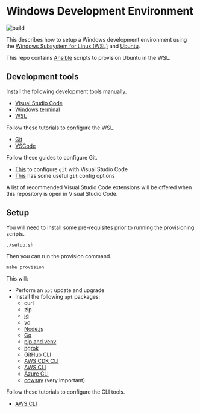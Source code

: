 # Windows Development Environment

![build](https://github.com/conradhodge/win-dev/workflows/CI/badge.svg)

This describes how to setup a Windows development environment using the [Windows Subsystem for Linux (WSL)](https://docs.microsoft.com/en-us/windows/wsl/about) and [Ubuntu](https://ubuntu.com/).

This repo contains [Ansible](https://www.ansible.com/) scripts to provision Ubuntu in the WSL.

## Development tools

Install the following development tools manually.

- [Visual Studio Code](https://code.visualstudio.com/)
- [Windows terminal](https://github.com/microsoft/terminal)
- [WSL](https://docs.microsoft.com/en-us/windows/wsl/)

Follow these tutorials to configure the WSL.

- [Git](https://docs.microsoft.com/en-us/windows/wsl/tutorials/wsl-git)
- [VSCode](https://docs.microsoft.com/en-us/windows/wsl/tutorials/wsl-vscode)

Follow these guides to configure Git.

- [This](https://blog.soltysiak.it/en/2017/01/set-visual-studio-code-as-default-git-editor-and-diff-tool/) to configure `git` with Visual Studio Code
- [This](https://spin.atomicobject.com/2020/05/05/git-configurations-default/) has some useful `git` config options

A list of recommended Visual Studio Code extensions will be offered when this repository is open in Visual Studio Code.

## Setup

You will need to install some pre-requisites prior to running the provisioning scripts.

```shell
./setup.sh
```

Then you can run the provision command.

```shell
make provision
```

This will:

- Perform an `apt` update and upgrade
- Install the following `apt` packages:
  - curl
  - zip
  - [jq](https://stedolan.github.io/jq/)
  - [yq](https://mikefarah.gitbook.io/yq/)
  - [Node.js](https://github.com/nodesource/distributions/blob/master/README.md#installation-instructions)
  - [Go](https://golang.org/)
  - [pip and venv](https://docs.microsoft.com/en-us/windows/python/web-frameworks#install-python-pip-and-venv)
  - [ngrok](https://ngrok.com/)
  - [GitHub CLI](https://cli.github.com/)
  - [AWS CDK CLI](https://github.com/aws/aws-cdk)
  - [AWS CLI](https://aws.amazon.com/cli/)
  - [Azure CLI](https://docs.microsoft.com/en-us/cli/azure/)
  - [cowsay](https://en.wikipedia.org/wiki/Cowsay) (very important)

Follow these tutorials to configure the CLI tools.

- [AWS CLI](https://docs.aws.amazon.com/cli/latest/userguide/cli-chap-configure.html)

